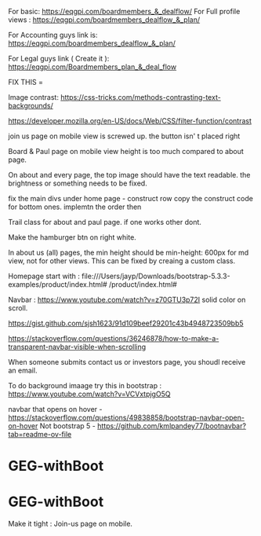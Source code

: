 
For basic:  https://eqgpi.com/boardmembers_&_dealflow/
For Full profile views :  https://eqgpi.com/boardmembers_dealflow_&_plan/

For Accounting guys link is:  https://eqgpi.com/boardmembers_dealflow_&_plan/


For Legal guys link ( Create it ):  https://eqgpi.com/Boardmembers_plan_&_deal_flow



FIX THIS =

Image contrast:  https://css-tricks.com/methods-contrasting-text-backgrounds/

https://developer.mozilla.org/en-US/docs/Web/CSS/filter-function/contrast

join us page on mobile view is screwed up.  the button isn' t placed right

Board & Paul page on mobile view height is too much compared to about page. 


On about and every page, the top image should have the text readable.  the brightness or something needs to be fixed. 


fix the main divs under home page - construct row 
copy the construct code for bottom ones. implemtn the order then


Trail class for about and paul page.  if one works other dont. 

Make the hamburger btn on right white. 


In about us (all) pages, the min height should be min-height: 600px for md view, not for other views.
This can be fixed by creaing a custom class. 



Homepage start with :  file:///Users/jayp/Downloads/bootstrap-5.3.3-examples/product/index.html#
/product/index.html#

Navbar : https://www.youtube.com/watch?v=z70GTU3p72I
solid color on scroll. 

https://gist.github.com/sjsh1623/91d109beef29201c43b4948723509bb5

https://stackoverflow.com/questions/36246878/how-to-make-a-transparent-navbar-visible-when-scrolling



When someone submits contact us or investors page, you shoudl receive an email. 





To do background imaage try this in bootstrap :  https://www.youtube.com/watch?v=VCVxtpjgO5Q

navbar that opens on hover - https://stackoverflow.com/questions/49838858/bootstrap-navbar-open-on-hover
Not bootstrap 5 -   https://github.com/kmlpandey77/bootnavbar?tab=readme-ov-file

# GEG-withBoot
# GEG-withBoot

Make it tight : 
Join-us page on mobile. 


